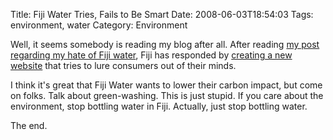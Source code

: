 Title: Fiji Water Tries, Fails to Be Smart
Date: 2008-06-03T18:54:03
Tags: environment, water
Category: Environment


Well, it seems somebody is reading my blog after all. After reading [my post
regarding my hate of Fiji water][1], Fiji has responded by [creating a new 
website][2] that tries to lure consumers out of their minds.

I think it's great that Fiji Water wants to lower their carbon impact, 
but come on folks. Talk about green-washing. This is just stupid. If you 
care about the environment, stop bottling water in Fiji. Actually, 
just stop bottling water. 

The end.

[1]: {filename}/meet-my-enemy.md
[2]: http://www.fijigreen.com
